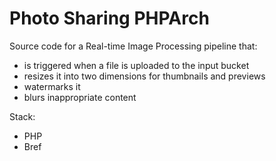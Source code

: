 # Photo Sharing PHPArch
Source code for a Real-time Image Processing pipeline that:
- is triggered when a file is uploaded to the input bucket
- resizes it into two dimensions for thumbnails and previews
- watermarks it
- blurs inappropriate content

Stack:
- PHP 
- Bref